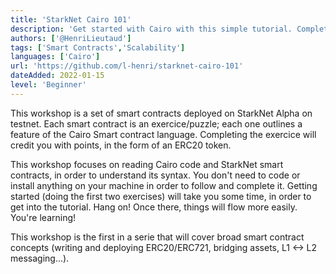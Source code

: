 ```yaml
---
title: 'StarkNet Cairo 101'
description: 'Get started with Cairo with this simple tutorial. Complete the puzzles, get points and learn about StarkNet smart contracts!'
authors: ['@HenriLieutaud']
tags: ['Smart Contracts','Scalability']
languages: ['Cairo']
url: 'https://github.com/l-henri/starknet-cairo-101'
dateAdded: 2022-01-15
level: 'Beginner'
---
```


This workshop is a set of smart contracts deployed on StarkNet Alpha on testnet. Each smart contract is an exercice/puzzle; each one outlines a feature of the Cairo Smart contract language. Completing the exercice will credit you with points, in the form of an ERC20 token.

This workshop focuses on reading Cairo code and StarkNet smart contracts, in order to understand its syntax. You don't need to code or install anything on your machine in order to follow and complete it. Getting started (doing the first two exercises) will take you some time, in order to get into the tutorial. Hang on! Once there, things will flow more easily. You're learning!

This workshop is the first in a serie that will cover broad smart contract concepts (writing and deploying ERC20/ERC721, bridging assets, L1 <-> L2 messaging...).